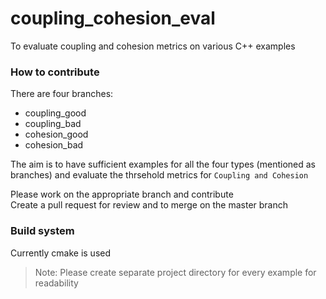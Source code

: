 # coupling_cohesion_eval
To evaluate coupling and cohesion metrics on various C++ examples
  
### How to contribute
  
There are four branches:  
- coupling_good
- coupling_bad
- cohesion_good
- cohesion_bad
  
The aim is to have sufficient examples for all the four types (mentioned as branches) and evaluate the thrsehold metrics for `Coupling and Cohesion`
  
Please work on the appropriate branch and contribute  
Create a pull request for review and to merge on the master branch  

### Build system  
Currently cmake is used  

> Note: Please create separate project directory for every example for readability

